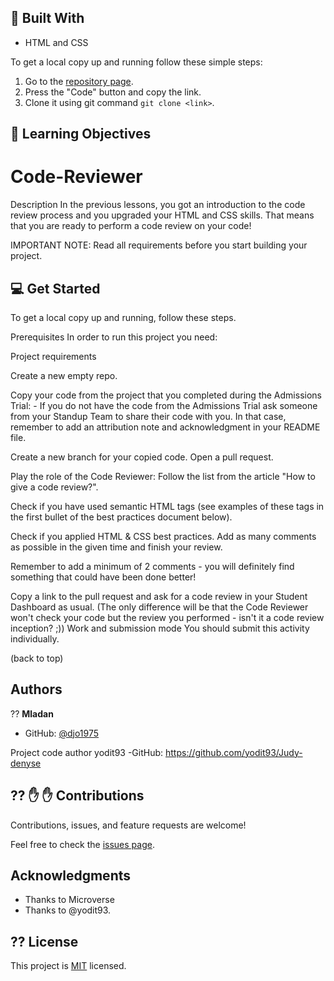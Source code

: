 ## :hammer: Built With

- HTML and CSS

To get a local copy up and running follow these simple steps:

1. Go to the [repository page](https://github.com/djo1975/Portfolio-setup-and-mobile-first).
2. Press the "Code" button and copy the link.
3. Clone it using git command `git clone <link>`.

## :blue_book: Learning Objectives

# Code-Reviewer

Description
In the previous lessons, you 
got an introduction to the code review process and you 
upgraded your HTML and CSS skills. That means that you 
are ready to perform a code review on your code!


IMPORTANT NOTE: Read all requirements before you start building your project.


## 💻 Get Started
To get a local copy up and running, follow these steps.

Prerequisites
In order to run this project you need:

Project requirements



Create a new empty repo.



Copy your code from the project that you completed during the Admissions Trial: - If you do not have the code from 
the Admissions Trial ask someone from your Standup Team to share their code with you. 
In that case, remember to add an attribution note and acknowledgment in your README file.



Create a new branch for your copied code.
Open a pull request.


Play the role of the Code Reviewer:
Follow the list from the article "How to give a code review?".


Check if you have used semantic HTML tags (see examples of these tags in the first bullet of the best practices document below).


Check if you applied HTML & CSS best practices.
Add as many comments as possible in the given time and finish your review. 

Remember to add a minimum of 2 comments - you will definitely find something that could have been done better!


Copy a link to the pull request and ask for a code review in your Student Dashboard as usual. 
(The only difference will be that the Code Reviewer won't check your code but the review 
you performed - isn't it a code review inception? ;))
Work and submission mode
You should submit this
activity individually.


(back to top)
## Authors

?? **Mladan**

- GitHub: [@djo1975](https://github.com/djo1975)

Project code author yodit93
-GitHub: https://github.com/yodit93/Judy-denyse

## ?? :raised_hand: :raised_hand: Contributions

Contributions, issues, and feature requests are welcome!

Feel free to check the [issues page]([https://github.com/ArthurGC/portfolio-microverse/issues](https://github.com/djo1975/Portfolio-setup-and-mobile-first/issues)).

## Acknowledgments

- Thanks to Microverse
- Thanks to @yodit93.
## ?? License

This project is [MIT](LICENSE) licensed.
